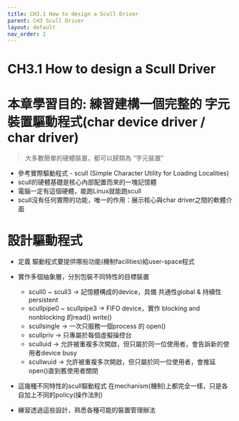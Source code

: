 ```yaml
---
title: CH3.1 How to design a Scull Driver
parent: CH3 Scull Driver
layout: default
nav_order: 1
---
```


# CH3.1 How to design a Scull Driver

# 本章學習目的: 練習建構一個完整的 字元裝置驅動程式(char device driver / char driver)

> 大多數簡單的硬體裝置，都可以歸類為 “字元裝置”
> 

- 參考實際驅動程式 - scull (Simple Character Utility for Loading Localities)
- scull的硬體基礎是核心內部配置而來的一塊記憶體
- 電腦一定有這個硬體，能跑Linux就能跑scull
- scull沒有任何實際的功能，唯一的作用：展示核心與char driver之間的軟體介面

# 設計驅動程式

- 定義 驅動程式要提供哪些功能(機制facilities)給user-space程式
  
- 實作多個抽象層，分別包裝不同特性的目標裝置
    - scull0 ~ scull3 → 記憶體構成的device，具備 共通性global & 持續性persistent
    - scullpipe0 ~ scullpipe3 → FIFO device，實作 blocking and nonblocking 的read() write()
    - scullsingle → 一次只服務一個process 的 open()
    - scullpriv → 只專屬於每個虛擬操控台
    - sculluid → 允許被重複多次開啟，但只屬於同一位使用者，會告訴新的使用者device busy
    - scullwuid → 允許被重複多次開啟，但只屬於同一位使用者，會推延open()直到舊使用者關閉
      
- 這幾種不同特性的scull驅動程式
  在mechanism(機制)上都完全一樣，只是各自加上不同的policy(操作法則)

- 練習透過這些設計，熟悉各種可能的裝置管理辦法
